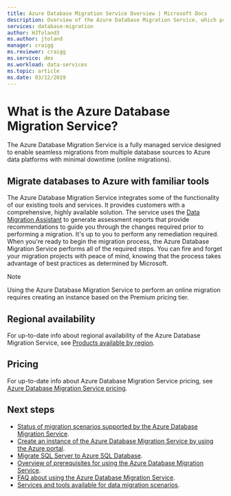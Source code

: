 ```yaml
---
title: Azure Database Migration Service Overview | Microsoft Docs
description: Overview of the Azure Database Migration Service, which provides seamless migrations from many database sources to Azure Data platforms.
services: database-migration
author: HJToland3
ms.author: jtoland
manager: craigg
ms.reviewer: craigg
ms.service: dms
ms.workload: data-services
ms.topic: article
ms.date: 03/12/2019
---
```

# What is the Azure Database Migration Service?
The Azure Database Migration Service is a fully managed service designed to enable seamless migrations from multiple database sources to Azure data platforms with minimal downtime (online migrations).

## Migrate databases to Azure with familiar tools
The Azure Database Migration Service integrates some of the functionality of our existing tools and services. It provides customers with a comprehensive, highly available solution. The service uses the [Data Migration Assistant](https://aka.ms/dma) to generate assessment reports that provide recommendations to guide you through the changes required prior to performing a migration. It's up to you to perform any remediation required. When you're ready to begin the migration process, the Azure Database Migration Service performs all of the required steps. You can fire and forget your migration projects with peace of mind, knowing that the process takes advantage of best practices as determined by Microsoft.

> [!NOTE]
> Using the Azure Database Migration Service to perform an online migration requires creating an instance based on the Premium pricing tier.

## Regional availability
For up-to-date info about regional availability of the Azure Database Migration Service, see [Products available by region](https://azure.microsoft.com/global-infrastructure/services/?products=database-migration).

## Pricing
For up-to-date info about Azure Database Migration Service pricing, see [Azure Database Migration Service pricing](https://azure.microsoft.com/pricing/details/database-migration/).

## Next steps
- [Status of migration scenarios supported by the Azure Database Migration Service](resource-scenario-status.md).
- [Create an instance of the Azure Database Migration Service by using the Azure portal](quickstart-create-data-migration-service-portal.md).
- [Migrate SQL Server to Azure SQL Database](tutorial-sql-server-to-azure-sql.md).
- [Overview of prerequisites for using the Azure Database Migration Service](pre-reqs.md).
- [FAQ about using the Azure Database Migration Service](faq.md).
- [Services and tools available for data migration scenarios](dms-tools-matrix.md).
